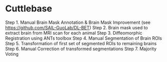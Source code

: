 # Cuttlebase


Step 1. Manual Brain Mask Annotation & Brain Mask Improvement (see https://github.com/SAIL-GuoLab/DL-BET)
Step 2. Brain mask used to extract brain from MRI scan for each animal
Step 3. Diffeomorphic Registration using ANTs toolbox
Step 4. Manual Segmentation of Brain ROIs
Step 5. Transformation of first set of segmented ROIs to remaining brains
Step 6. Manual Correction of transformed segmentations
Step 7. Majority Voting
